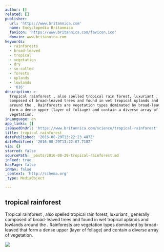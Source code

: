 ```yaml
---
author: []
related: []
publisher:
  url: 'https://www.britannica.com'
  name: Encyclopedia Britannica
  favicon: 'https://www.britannica.com/favicon.ico'
  domain: www.britannica.com
keywords:
  - rainforests
  - broad-leaved
  - tropical
  - vegetation
  - dry
  - so-called
  - forests
  - uplands
  - lowlands
  - '016'
description: >-
  Tropical rainforest , also spelled tropical rain forest, luxuriant , generally
  composed of broad-leaved trees and found in wet tropical uplands and lowlands
  around the . Rainforests are vegetation types dominated by broad-leaved that
  form a dense upper (layer of foliage) and contain a diverse array of
  vegetation.
inLanguage: en
app_links: []
isBasedOnUrl: 'https://www.britannica.com/science/tropical-rainforest'
title: tropical rainforest
datePublished: '2016-08-29T13:22:23.487Z'
dateModified: '2016-08-29T13:22:07.710Z'
via: {}
starred: false
sourcePath: _posts/2016-08-29-tropical-rainforest.md
inFeed: true
hasPage: false
inNav: false
_context: 'http://schema.org'
_type: MediaObject

---
```

<article style=""><h1>tropical rainforest</h1><p>Tropical rainforest , also spelled tropical rain forest, luxuriant , generally composed of broad-leaved trees and found in wet tropical uplands and lowlands around the . Rainforests are vegetation types dominated by broad-leaved that form a dense upper (layer of foliage) and contain a diverse array of vegetation.</p><img src="https://media1.britannica.com/eb-media/90/3890-004-E4910620.jpg" /></article>